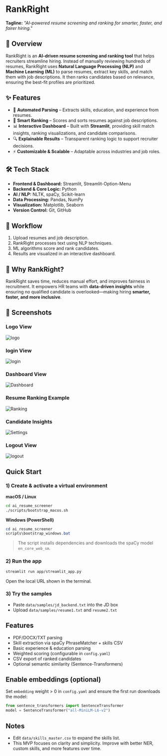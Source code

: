 # RankRight  

**Tagline:** *"AI-powered resume screening and ranking for smarter, faster, and fairer hiring."*  

## 📌 Overview  
RankRight is an **AI-driven resume screening and ranking tool** that helps recruiters streamline hiring. Instead of manually reviewing hundreds of resumes, RankRight uses **Natural Language Processing (NLP)** and **Machine Learning (ML)** to parse resumes, extract key skills, and match them with job descriptions. It then ranks candidates based on relevance, ensuring the best-fit profiles are prioritized.  

## ✨ Features  
- 📄 **Automated Parsing** – Extracts skills, education, and experience from resumes.  
- 🎯 **Smart Ranking** – Scores and sorts resumes against job descriptions.  
- 📊 **Interactive Dashboard** – Built with **Streamlit**, providing skill match insights, ranking visualizations, and candidate comparisons.  
- 🔍 **Explainable Results** – Transparent ranking logic to support recruiter decisions.  
- ⚡ **Customizable & Scalable** – Adaptable across industries and job roles.  

## 🛠️ Tech Stack  
- **Frontend & Dashboard:** Streamlit, Streamlit-Option-Menu  
- **Backend & Core Logic:** Python  
- **AI / NLP:** NLTK, spaCy, Scikit-learn  
- **Data Processing:** Pandas, NumPy  
- **Visualization:** Matplotlib, Seaborn  
- **Version Control:** Git, GitHub  

## 🚀 Workflow  
1. Upload resumes and job description.  
2. RankRight processes text using NLP techniques.  
3. ML algorithms score and rank candidates.  
4. Results are visualized in an interactive dashboard.  

## 🎯 Why RankRight?  
RankRight saves time, reduces manual effort, and improves fairness in recruitment. It empowers HR teams with **data-driven insights** while ensuring no qualified candidate is overlooked—making hiring **smarter, faster, and more inclusive**.  


## 📸 Screenshots  

### Logo View
![logo](assets/logo.png)  

### login View
![login](assets/login.png)  


### Dashboard View  
![Dashboard](assets/dashboard.png)  

### Resume Ranking Example  
![Ranking](assets/ranking.png)  

### Candidate Insights  
![Settings](assets/settings.png)  

### Logout View
![logout](assets/logout.png)  

## Quick Start

### 1) Create & activate a virtual environment
**macOS / Linux**
```bash
cd ai_resume_screener
./scripts/bootstrap_macos.sh
```
**Windows (PowerShell)**
```powershell
cd ai_resume_screener
scripts\bootstrap_windows.bat
```

> The script installs dependencies and downloads the spaCy model `en_core_web_sm`.

### 2) Run the app
```bash
streamlit run app/streamlit_app.py
```

Open the local URL shown in the terminal.

### 3) Try the samples
- Paste `data/samples/jd_backend.txt` into the JD box
- Upload `data/samples/resume1.txt` and `resume2.txt`

## Features
- PDF/DOCX/TXT parsing
- Skill extraction via spaCy PhraseMatcher + skills CSV
- Basic experience & education parsing
- Weighted scoring (configurable in `config.yaml`)
- CSV export of ranked candidates
- Optional semantic similarity (Sentence-Transformers)

## Enable embeddings (optional)
Set `embedding` weight > 0 in `config.yaml` and ensure the first run downloads the model:
```python
from sentence_transformers import SentenceTransformer
model = SentenceTransformer("all-MiniLM-L6-v2")
```

## Notes
- Edit `data/skills_master.csv` to expand the skills list.
- This MVP focuses on clarity and simplicity. Improve with better NER, custom skills, and more features over time.
